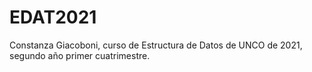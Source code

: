 # EDAT2021
Constanza Giacoboni, curso de Estructura de Datos de UNCO de 2021, segundo año primer cuatrimestre.
